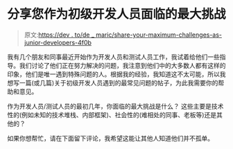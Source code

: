 # 分享您作为初级开发人员面临的最大挑战

> 原文:[https://dev . to/de _ maric/share-your-maximum-challenges-as-junior-developers-4f0b](https://dev.to/de_maric/share-your-biggest-challenges-as-junior-developers-4f0b)

我有几个朋友和同事最近开始作为开发人员和测试人员工作，我试着给他们一些指导。我们讨论了他们正在努力解决的问题，我注意到他们中的大多数人都有这样的印象，他们是唯一遇到特殊问题的人。根据我的经验，我知道这不太可能，所以我想写一篇(或几篇)关于初级开发人员遇到的最常见问题的帖子，为此我需要你的帮助和意见。

作为开发人员/测试人员的最初几年，你面临的最大挑战是什么？
这些主要是技术性的(例如未知的技术堆栈、内部框架)、社会性的(难相处的同事、老板等)还是其他的？

如果你想帮忙，请在下面留下评论，我希望这能让其他人知道他们并不孤单。